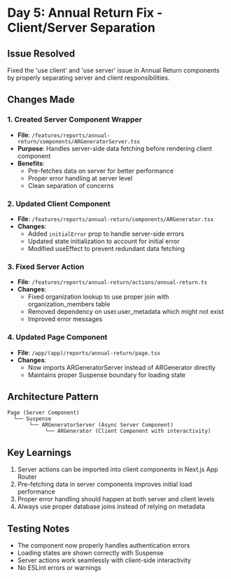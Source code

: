 # Day 5: Annual Return Fix - Client/Server Separation

## Issue Resolved
Fixed the 'use client' and 'use server' issue in Annual Return components by properly separating server and client responsibilities.

## Changes Made

### 1. Created Server Component Wrapper
- **File**: `/features/reports/annual-return/components/ARGeneratorServer.tsx`
- **Purpose**: Handles server-side data fetching before rendering client component
- **Benefits**: 
  - Pre-fetches data on server for better performance
  - Proper error handling at server level
  - Clean separation of concerns

### 2. Updated Client Component
- **File**: `/features/reports/annual-return/components/ARGenerator.tsx`
- **Changes**:
  - Added `initialError` prop to handle server-side errors
  - Updated state initialization to account for initial error
  - Modified useEffect to prevent redundant data fetching

### 3. Fixed Server Action
- **File**: `/features/reports/annual-return/actions/annual-return.ts`
- **Changes**:
  - Fixed organization lookup to use proper join with organization_members table
  - Removed dependency on user.user_metadata which might not exist
  - Improved error messages

### 4. Updated Page Component
- **File**: `/app/(app)/reports/annual-return/page.tsx`
- **Changes**:
  - Now imports ARGeneratorServer instead of ARGenerator directly
  - Maintains proper Suspense boundary for loading state

## Architecture Pattern
```
Page (Server Component)
  └── Suspense
       └── ARGeneratorServer (Async Server Component)
            └── ARGenerator (Client Component with interactivity)
```

## Key Learnings
1. Server actions can be imported into client components in Next.js App Router
2. Pre-fetching data in server components improves initial load performance
3. Proper error handling should happen at both server and client levels
4. Always use proper database joins instead of relying on metadata

## Testing Notes
- The component now properly handles authentication errors
- Loading states are shown correctly with Suspense
- Server actions work seamlessly with client-side interactivity
- No ESLint errors or warnings